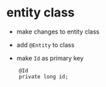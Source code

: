 
# entity class

- make changes to entity class

- add `@Entity` to class

- make `Id` as primary key
```text
    @Id
    private long id;
```
